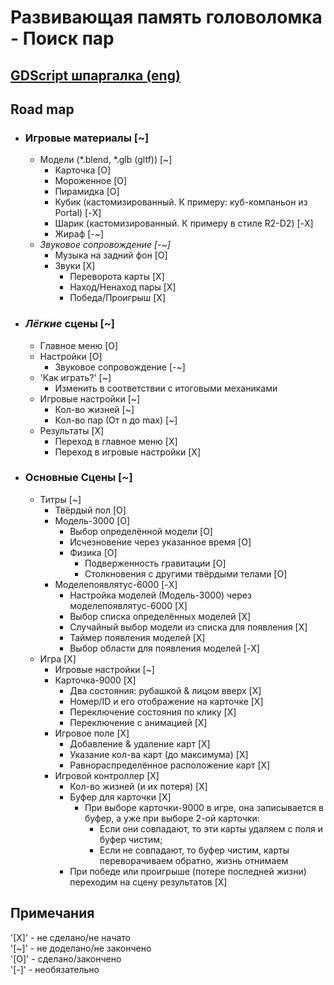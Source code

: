 # Развивающая память головоломка - Поиск пар

## [GDScript шпаргалка (eng)](https://godot.community/topic/78/gdscript-cheatsheet)

## Road map

- ### Игровые материалы [~]

  - Модели (\*.blend, \*.glb (gltf)) [~]
    - Карточка [O]
    - Мороженное [O]
    - Пирамидка [O]
    - Кубик (кастомизированный. К примеру: куб-компаньон из Portal) [-X]
    - Шарик (кастомизированный. К примеру в стиле R2-D2) [-X]
    - Жираф [-~]
  - *Звуковое сопровождение [-~]*
    - Музыка на задний фон [O]
    - Звуки [X]
      - Переворота карты [X]
      - Наход/Ненаход пары [X]
      - Победа/Проигрыш [X]

- ### *Лёгкие* сцены [~]

  - Главное меню [O]
  - Настройки [O]
    - Звуковое сопровождение [-~]
  - 'Как играть?' [~]
    - Изменить в соответствии с итоговыми механиками
  - Игровые настройки [~]
    - Кол-во жизней [~]
    - Кол-во пар (От n до max) [~]
  - Результаты [X]
    - Переход в главное меню [X]
    - Переход в игровые настройки [X]

- ### Основные Сцены [~]

  - Титры [~]
    - Твёрдый пол [O]
    - Модель-3000 [O]
      - Выбор определённой модели [O]
      - Исчезновение через указанное время [O]
      - Физика [O]
        - Подверженность гравитации [O]
        - Столкновения с другими твёрдыми телами [O]
    - Моделепоявлятус-6000 [-X]
      - Настройка моделей (Модель-3000) через моделепоявлятус-6000 [X]
      - Выбор списка определённых моделей [X]
      - Случайный выбор модели из списка для появления [X]
      - Таймер появления моделей [X]
      - Выбор области для появления моделей [-X]
  - Игра [X]
    - Игровые настройки [~]
    - Карточка-9000 [X]
      - Два состояния: рубашкой & лицом вверх [X]
      - Номер/ID и его отображение на карточке [X]
      - Переключение состояния по клику [X]
      - Переключение с анимацией [X]
    - Игровое поле [X]
      - Добавление & удаление карт [X]
      - Указание кол-ва карт (до максимума) [X]
      - Равнораспределённое расположение карт [X]
    - Игровой контроллер [X]
      - Кол-во жизней (и их потеря) [X]
      - Буфер для карточки [X]
        - При выборе карточки-9000 в игре, она записывается в буфер, а уже при выборе 2-ой карточки:  
          - Если они совпадают, то эти карты удаляем с поля и буфер чистим;
          - Если не совпадают, то буфер чистим, карты переворачиваем обратно, жизнь отнимаем
      - При победе или проигрыше (потере последней жизни) переходим на сцену результатов [X]

## Примечания

'[X]' - не сделано/не начато  
'[~]' - не доделано/не закончено  
'[O]' - сделано/закончено  
'[-]' - необязательно
